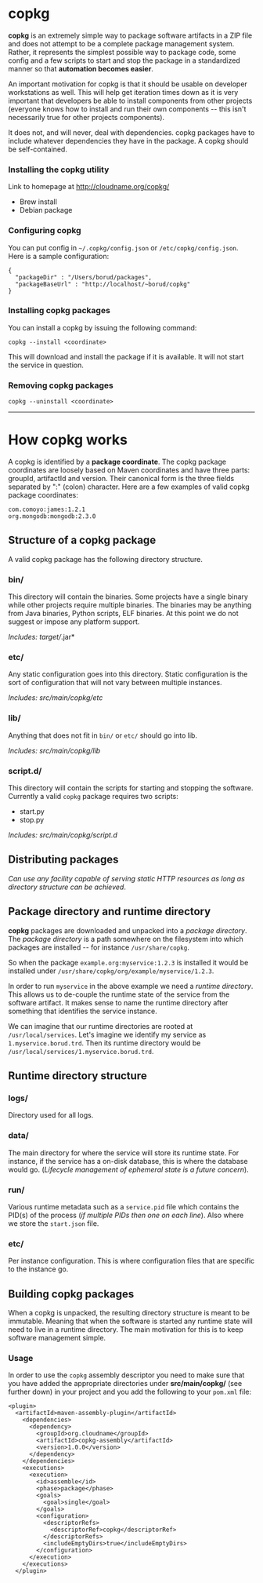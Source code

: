 # copkg

**copkg** is an extremely simple way to package software artifacts in a ZIP file and does not attempt to be a complete package management system.  Rather, it represents the simplest possible way to package code, some config and a few scripts to start and stop the package in a standardized manner so that **automation becomes easier**.

An important motivation for copkg is that it should be usable on developer workstations as well.  This will help get iteration times down as it is very important that developers be able to install components from other projects (everyone knows how to install and run their own components -- this isn't necessarily true for other projects components).

It does not, and will never, deal with dependencies.  copkg packages have to include whatever dependencies they have in the package.  A copkg should be self-contained.

### Installing the copkg utility

Link to homepage at http://cloudname.org/copkg/

- Brew install
- Debian package

### Configuring copkg

You can put config in `~/.copkg/config.json` or `/etc/copkg/config.json`.  Here is a sample configuration:

    {
      "packageDir" : "/Users/borud/packages",
      "packageBaseUrl" : "http://localhost/~borud/copkg"
    }


### Installing copkg packages

You can install a copkg by issuing the following command:

    copkg --install <coordinate>
    
This will download and install the package if it is available.  It will not start the service in question.

### Removing copkg packages

    copkg --uninstall <coordinate>

---

# How copkg works

A copkg is identified by a **package coordinate**.  The copkg package coordinates are loosely based on Maven coordinates and have three parts: groupId, artifactId and version.  Their canonical form is the three fields separated by ":" (colon) character.  Here are a few examples of valid copkg package coordinates:

    com.comoyo:james:1.2.1
    org.mongodb:mongodb:2.3.0
    
## Structure of a copkg package

A valid copkg package has the following directory structure.

### bin/

This directory will contain the binaries.  Some projects have a single
binary while other projects require multiple binaries.  The binaries
may be anything from Java binaries, Python scripts, ELF binaries.  At
this point we do not suggest or impose any platform support.

*Includes: target/*.jar*

### etc/

Any static configuration goes into this directory.  Static
configuration is the sort of configuration that will not vary between
multiple instances.

*Includes: src/main/copkg/etc*

### lib/

Anything that does not fit in `bin/` or `etc/` should go into lib.

*Includes: src/main/copkg/lib*

### script.d/

This directory will contain the scripts for starting and stopping the
software.  Currently a valid `copkg` package requires two scripts:

* start.py
* stop.py

*Includes: src/main/copkg/script.d*

## Distributing packages

*Can use any facility capable of serving static HTTP resources as long as directory structure can be achieved*.

## Package directory and runtime directory

**copkg** packages are downloaded and unpacked into a *package directory*.  The *package directory* is a path somewhere on the filesystem into which packages are installed -- for instance `/usr/share/copkg`. 

So when the package `example.org:myservice:1.2.3` is installed it would be installed under `/usr/share/copkg/org/example/myservice/1.2.3`.

In order to run `myservice` in the above example we need a *runtime directory*.  This allows us to de-couple the runtime state of the service from the software artifact. It makes sense to name the runtime directory after something that identifies the service instance.

We can imagine that our runtime directories are rooted at `/usr/local/services`.  Let's imagine we identify my service as `1.myservice.borud.trd`.  Then its runtime directory would be `/usr/local/services/1.myservice.borud.trd`.

## Runtime directory structure

### logs/

Directory used for all logs.

### data/

The main directory for where the service will store its runtime state.  For instance, if the service has a on-disk database, this is where the database would go.  (*Lifecycle management of ephemeral state is a future concern*).

### run/

Various runtime metadata such as a `service.pid` file which contains the PID(s) of the process (*if multiple PIDs then one on each line*).  Also where we store the `start.json` file.

### etc/

Per instance configuration.  This is where configuration files that are specific to the instance go.



## Building copkg packages

When a copkg is unpacked, the resulting directory structure is meant
to be immutable.  Meaning that when the software is started any
runtime state will need to live in a runtime directory.  The main
motivation for this is to keep software management simple.

### Usage

In order to use the `copkg` assembly descriptor you need to make sure
that you have added the appropriate directories under
**src/main/copkg/** (see further down) in your project and you add the
following to your `pom.xml` file:

    <plugin>
      <artifactId>maven-assembly-plugin</artifactId>
        <dependencies>
          <dependency>
            <groupId>org.cloudname</groupId>
            <artifactId>copkg-assembly</artifactId>
            <version>1.0.0</version>
          </dependency>
        </dependencies>
        <executions>
          <execution>
            <id>assemble</id>
            <phase>package</phase>
            <goals>
              <goal>single</goal>
            </goals>
            <configuration>
              <descriptorRefs>
                <descriptorRef>copkg</descriptorRef>
              </descriptorRefs>
              <includeEmptyDirs>true</includeEmptyDirs>
            </configuration>
          </execution>
        </executions>
      </plugin>

